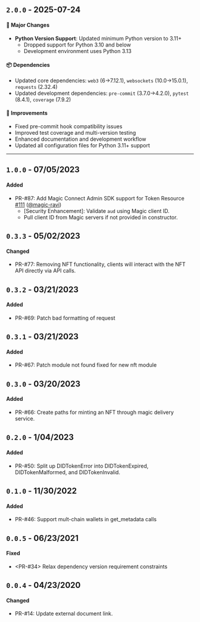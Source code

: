 ## `2.0.0` - 2025-07-24

#### 🚀 Major Changes

- **Python Version Support**: Updated minimum Python version to 3.11+
  - Dropped support for Python 3.10 and below
  - Development environment uses Python 3.13

#### 📦 Dependencies

- Updated core dependencies: `web3` (6→7.12.1), `websockets` (10.0→15.0.1), `requests` (2.32.4)
- Updated development dependencies: `pre-commit` (3.7.0→4.2.0), `pytest` (8.4.1), `coverage` (7.9.2)

#### 🔧 Improvements

- Fixed pre-commit hook compatibility issues
- Improved test coverage and multi-version testing
- Enhanced documentation and development workflow
- Updated all configuration files for Python 3.11+ support

---

## `1.0.0` - 07/05/2023

#### Added

- PR-#87: Add Magic Connect Admin SDK support for Token Resource [#111](https://github.com/magiclabs/magic-admin-js/pull/111) ([@magic-ravi](https://github.com/magic-ravi))
  - [Security Enhancement]: Validate `aud` using Magic client ID.
  - Pull client ID from Magic servers if not provided in constructor.

## `0.3.3` - 05/02/2023

#### Changed

- PR-#77: Removing NFT functionality, clients will interact with the NFT API directly via API calls.

## `0.3.2` - 03/21/2023

#### Added

- PR-#69: Patch bad formatting of request

## `0.3.1` - 03/21/2023

#### Added

- PR-#67: Patch module not found fixed for new nft module

## `0.3.0` - 03/20/2023

#### Added

- PR-#66: Create paths for minting an NFT through magic delivery service.

## `0.2.0` - 1/04/2023

#### Added

- PR-#50: Split up DIDTokenError into DIDTokenExpired, DIDTokenMalformed, and DIDTokenInvalid.

## `0.1.0` - 11/30/2022

#### Added

- PR-#46: Support mult-chain wallets in get_metadata calls

## `0.0.5` - 06/23/2021

#### Fixed

- <PR-#34> Relax dependency version requirement constraints

## `0.0.4` - 04/23/2020

#### Changed

- PR-#14: Update external document link.
